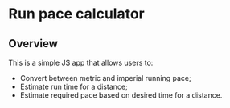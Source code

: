 # Run pace calculator

## Overview

This is a simple JS app that allows users to:

 - Convert between metric and imperial running pace;
 - Estimate run time for a distance;
 - Estimate required pace based on desired time for a distance.
